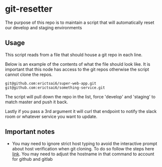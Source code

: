 # git-resetter

The purpose of this repo is to maintain a script that will automatically reset our develop and staging environments 

## Usage
This script reads from a file that should house a git repo in each line.  

Below is an example of the contents of what the file should look like.  It is important that this node has access to the git repos otherwise the script cannot clone the repos. 
```
git@github.com:erictsai6/super-web-app.git
git@github.com:erictsai6/something-service.git

```

The script will pull down the repo in the list, force 'develop' and 'staging' to match master and push it back. 

Lastly if you pass a 3rd argument it will curl that endpoint to notify the slack room or whatever service you want to update. 

## Important notes
* You may need to ignore strict host typing to avoid the interactive prompt about host verification when git cloning. To do so follow the steps here [link](http://debuggable.com/posts/disable-strict-host-checking-for-git-clone:49896ff3-0ac0-4263-9703-1eae4834cda3).  You may need to adjust the hostname in that command to account for github and gitlab 
